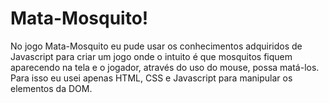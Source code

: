 # Mata-Mosquito!
No jogo Mata-Mosquito eu pude usar os conhecimentos adquiridos de Javascript para criar um jogo onde o intuito é que mosquitos fiquem aparecendo na tela e o jogador, através do uso do mouse, possa matá-los.
Para isso eu usei apenas HTML, CSS e Javascript para manipular os elementos da DOM.
